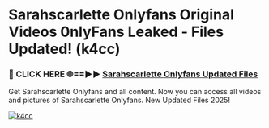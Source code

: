 # Sarahscarlette Onlyfans Original Videos 0nlyFans Leaked - Files Updated! (k4cc)

<h3>🔴 CLICK HERE 🌐==►► <a href="https://tinyurl.com/ehrbuxhb" rel="nofollow">Sarahscarlette Onlyfans Updated Files</a></h3>

Get Sarahscarlette Onlyfans and all content. Now you can access all videos and pictures of Sarahscarlette Onlyfans. New Updated Files 2025!

[![k4cc](https://i.imgur.com/lVYEuWS.gif)](https://tinyurl.com/ehrbuxhb)
